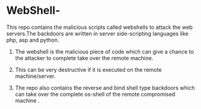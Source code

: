 # WebShell-
This repo contains the malicious scripts called webshells to attack  the web servers.The backdoors are written in server side-scripting languages like php, asp and python.


1. The webshell is the malicious piece of code which can give a chance to the attacker to complete take over the remote machine.
2. This can be very destructive if it is executed on the remote machine/server.

3. The repo also contains the reverse and bind shell type backdoors which can take over the complete os-shell of the remote compromised  machine .
